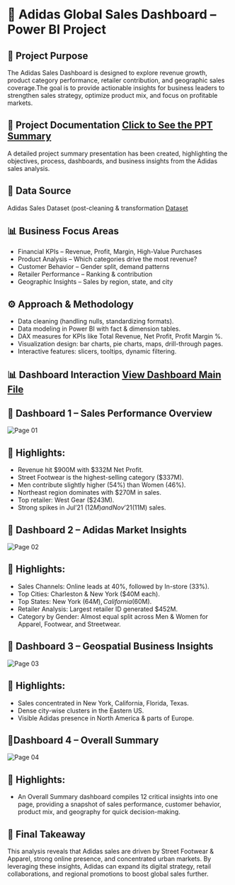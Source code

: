 # 👟 Adidas Global Sales Dashboard – Power BI Project

## 📌 Project Purpose
The Adidas Sales Dashboard is designed to explore revenue growth, product category performance, retailer contribution, and geographic sales coverage.The goal is to provide actionable insights for business leaders to strengthen sales strategy, optimize product mix, and focus on profitable markets.

## 📑 Project Documentation  <a href="https://github.com/sabaribala2004-dataanalyst/Dashboard-Design/blob/main/Adidas%20Sales%20Summary.pptx"> Click to See the PPT Summary</a>
A detailed project summary presentation has been created, highlighting the objectives, process, dashboards, and business insights from the Adidas sales analysis.

## 📂 Data Source
Adidas Sales Dataset (post-cleaning & transformation <a href="https://github.com/sabaribala2004-dataanalyst/Dashboard-Design/blob/main/AdidasSalesdata.xlsx"> Dataset</a>

## 📊 Business Focus Areas
- Financial KPIs – Revenue, Profit, Margin, High-Value Purchases
- Product Analysis – Which categories drive the most revenue?
- Customer Behavior – Gender split, demand patterns
- Retailer Performance – Ranking & contribution
- Geographic Insights – Sales by region, state, and city

## ⚙️ Approach & Methodology
- Data cleaning (handling nulls, standardizing formats).
- Data modeling in Power BI with fact & dimension tables.
- DAX measures for KPIs like Total Revenue, Net Profit, Profit Margin %.
- Visualization design: bar charts, pie charts, maps, drill-through pages.
- Interactive features: slicers, tooltips, dynamic filtering.

## 📊 Dashboard Interaction  <a href="https://github.com/sabaribala2004-dataanalyst/Dashboard-Design/blob/main/Adidas%20Sales%20Dashboard.pbix"> View Dashboard Main File </a>

## 📌 Dashboard 1 – Sales Performance Overview

![Page 01](https://github.com/user-attachments/assets/1b67065c-43fb-4381-83ca-2ea042f08816)

  ## 🔎 Highlights:
  - Revenue hit $900M with $332M Net Profit.
  - Street Footwear is the highest-selling category ($337M).
  - Men contribute slightly higher (54%) than Women (46%).
  - Northeast region dominates with $270M in sales.
  - Top retailer: West Gear ($243M).
  - Strong spikes in Jul’21 ($12M) and Nov’21 ($11M) sales.


## 📌 Dashboard 2 – Adidas Market Insights

![Page 02](https://github.com/user-attachments/assets/78a5c0da-5c56-4b65-abaa-0ec6936f306d)

  ## 🔎 Highlights:
  - Sales Channels: Online leads at 40%, followed by In-store (33%).
  - Top Cities: Charleston & New York ($40M each).
  - Top States: New York ($64M), California ($60M).
  - Retailer Analysis: Largest retailer ID generated $452M.
  - Category by Gender: Almost equal split across Men & Women for Apparel, Footwear, and Streetwear.


## 📌 Dashboard 3 – Geospatial Business Insights

![Page 03](https://github.com/user-attachments/assets/0e16c95d-c79f-409f-bb16-2b5b72aba73a)

  ## 🔎 Highlights:
  - Sales concentrated in New York, California, Florida, Texas.
  - Dense city-wise clusters in the Eastern US.
  - Visible Adidas presence in North America & parts of Europe.


## 📌Dashboard 4 – Overall Summary

![Page 04](https://github.com/user-attachments/assets/7f722156-40d4-46e7-a60e-6bee7e8a37df)

  ## 🔎 Highlights:
  - An Overall Summary dashboard compiles 12 critical insights into one page, providing a snapshot of sales performance, customer behavior, product mix, and geography for quick decision-making.

## 🏁 Final Takeaway
This analysis reveals that Adidas sales are driven by Street Footwear & Apparel, strong online presence, and concentrated urban markets. By leveraging these insights, Adidas can expand its digital strategy, retail collaborations, and regional promotions to boost global sales further.

  

  
